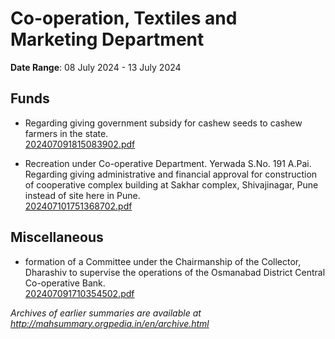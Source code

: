 # Co-operation, Textiles and Marketing Department

**Date Range**: 08 July 2024 - 13 July 2024


## Funds
- Regarding giving government subsidy for cashew seeds to cashew farmers in the state.\
  [202407091815083902.pdf](https://gr.maharashtra.gov.in/Site/Upload/Government%20Resolutions/English/202407091815083902.pdf)

- Recreation under Co-operative Department. Yerwada S.No. 191 A.Pai. Regarding giving administrative and financial approval for construction of cooperative complex building at Sakhar complex, Shivajinagar, Pune instead of site here in Pune.\
  [202407101751368702.pdf](https://gr.maharashtra.gov.in/Site/Upload/Government%20Resolutions/English/202407101751368702.pdf)

## Miscellaneous
- formation of a Committee under the Chairmanship of the Collector, Dharashiv to supervise the operations of the Osmanabad District Central Co-operative Bank.\
  [202407091710354502.pdf](https://gr.maharashtra.gov.in/Site/Upload/Government%20Resolutions/English/202407091710354502.pdf)


*Archives of earlier summaries are available at http://mahsummary.orgpedia.in/en/archive.html*
